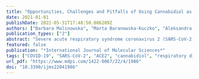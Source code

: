 ```yaml
---
title: "Opportunities, Challenges and Pitfalls of Using Cannabidiol as an Adjuvant Drug in COVID-19"
date: 2021-01-01
publishDate: 2022-05-31T17:48:50.086209Z
authors: ["Barbara Malinowska", "Marta Baranowska-Kuczko", "Aleksandra Kicman", "Eberhard Schlicker"]
publication_types: ["2"]
abstract: "Severe acute respiratory syndrome coronavirus 2 (SARS-CoV-2) infection may lead to coronavirus disease 2019 (COVID-19) which, in turn, may be associated with multiple organ dysfunction. In this review, we present advantages and disadvantages of cannabidiol (CBD), a non-intoxicating phytocannabinoid from the cannabis plant, as a potential agent for the treatment of COVID-19. CBD has been shown to downregulate proteins responsible for viral entry and to inhibit SARS-CoV-2 replication. Preclinical studies have demonstrated its effectiveness against diseases of the respiratory system as well as its cardioprotective, nephroprotective, hepatoprotective, neuroprotective and anti-convulsant properties, that is, effects that may be beneficial for COVID-19. Only the latter two properties have been demonstrated in clinical studies, which also revealed anxiolytic and antinociceptive effects of CBD (given alone or together with Δ9-tetrahydrocannabinol), which may be important for an adjuvant treatment to improve the quality of life in patients with COVID-19 and to limit post-traumatic stress symptoms. However, one should be aware of side effects of CBD (which are rarely serious), drug interactions (also extending to drugs acting against COVID-19) and the proper route of its administration (vaping may be dangerous). Clearly, further clinical studies are necessary to prove the suitability of CBD for the treatment of COVID-19."
featured: false
publication: "*International Journal of Molecular Sciences*"
tags: ["COVID-19", "SARS-CoV-2", "ACE2", "cannabidiol", "respiratory disease"]
url_pdf: "https://www.mdpi.com/1422-0067/22/4/1986"
doi: "10.3390/ijms22041986"
---
```


